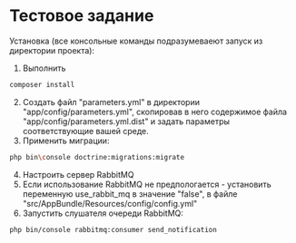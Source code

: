 Тестовое задание
========================

Установка (все консольные команды подразумеваеют запуск из директории проекта):
1) Выполнить
```bash
composer install
```
2) Создать файл "parameters.yml" в директории "app/config/parameters.yml", скопировав в него содержимое файла "app/config/parameters.yml.dist" и задать параметры соответствующие вашей среде.
3) Применить миграции:
```bash
php bin\console doctrine:migrations:migrate
```
4) Настроить сервер RabbitMQ
5) Если использование RabbitMQ не предпологается - установить переменную use_rabbit_mq в значение "false", в файле "src/AppBundle/Resources/config/config.yml"
6) Запустить cлушателя очереди RabbitMQ: 
```bash
php bin/console rabbitmq:consumer send_notification
```